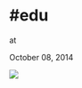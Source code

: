 # #edu











at

October 08, 2014















![](Screenshot%2Bfrom%2B2014-10-08%2B08%3A22%3A08.png)
